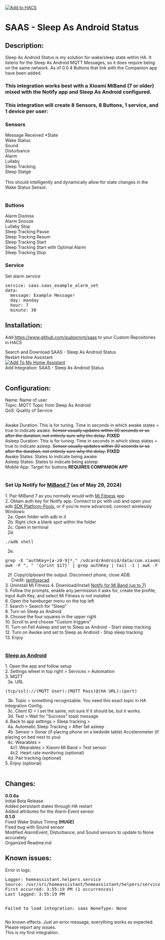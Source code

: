 [![Add to HACS](https://img.shields.io/badge/HACS-Custom-orange.svg?style=for-the-badge&logo=home%20assistant&labelColor=202020&color=41BDF5)](https://hacs.xyz/docs/faq/custom_repositories)
<h1>SAAS - Sleep As Android Status</h1>
<h2>Description:</h2>
Sleep As Android Status is my solution for wake/sleep state within HA. It listens for the Sleep As Android MQTT Messages, so it does require being on the same network. As of 0.0.4 Buttons that link with the Companion app have been added.</br>
<h3>This integration works best with a Xioami MiBand (7 or older) mixed with the Notify app and Sleep As Android configured.</h3>
<h3>This integration will create 8 Sensors, 8 Buttons, 1 service, and 1 device per user:</h3>
<h3>Sensors</h3>
Message Received *State</br>
Wake Status</br>
Sound</br>
Disturbance</br>
Alarm</br>
Lullaby</br>
Sleep Tracking</br>
Sleep Statge</br></br>
This should intelligently and dynamically allow for state changes in the Wake Status Sensor.</br></br>
<h3>Buttons</h3>
Alarm Dismiss</br>
Alarm Snooze</br>
Lullaby Stop</br>
Sleep Tracking Pause</br>
Sleep Tracking Resum</br>
Sleep Tracking Start</br>
Sleep Tracking Start with Optimal Alarm</br>
Sleep Tracking Stop</br>

<h3>Service</h3>
Set alarm service</br>
<pre>
service: saas.saas_example_alarm_set
data:
  message: Example Message!
  day: monday
  hour: 7
  minute: 30
</pre>

<h2>Installation:</h2>

Add https://www.github.com/sudoxnym/saas to your Custom Repositories in HACS</br>
  
Search and Download SAAS - Sleep As Android Status</br>
Restart Home Assistant</br>
[![Add To My Home Assistant](https://my.home-assistant.io/badges/config_flow_start.svg)](https://my.home-assistant.io/redirect/config_flow_start/?domain=saas)<br>
Add Integration: SAAS - Sleep As Android Status</br></br>

<h2>Configuration:</h2>

Name: Name of user</br>
Topic: MQTT Topic from Sleep As Android</br>
QoS: Quality of Service</br></br>

Awake Duration: This is for tuning. Time in seconds in which awake states = true to indicate awake. <s>Sensor usually updates within 30 seconds or so after the duration, not entirely sure why the delay.</s> <b>FIXED</b></br>
Asleep Duration: This is for tuning. Time in seconds in which sleep states = true to indicate asleep. <s>Sensor usually updates within 30 seconds or so after the duration, not entirely sure why the delay.</s> <b>FIXED</b></br>
Awake States: States to indicate being awake</br>
Asleep States: States to indicate being asleep</br>
Mobile App: Target for buttons <b>REQUIRES COMPANION APP</b></br></br>

<h3>Set Up Notify for <a href="https://www.amazon.com/Xiaomi-Activity-Tracker-High-Res-Bluetooth/dp/B0B2DK5YCP">MiBand 7</a> (as of May 29, 2024)</h3>
1. Pair MiBand 7 as you normally would with <a href="https://play.google.com/store/apps/details?id=com.xiaomi.wearable&hl=en_US">Mi Fitness</a> app </br>
2. Obtain auth key for Notify app. Connect to pc with usb and open your adb <a href="https://developer.android.com/tools/releases/platform-tools">SDK Platform-Pools</a>, or if you're more advanced, connect wirelessly</br>
Windows:</br>
&nbsp;&nbsp;2a. Open folder with adb in it</br>
&nbsp;&nbsp;2b. Right click a blank spot within the folder</br>
&nbsp;&nbsp;2c. Open in terminal</br>
&nbsp;&nbsp;2d. <pre>./adb shell</pre>
&nbsp;&nbsp;2e. <pre>grep -E "authKey=[a-z0-9]*," /sdcard/Android/data/com.xiaomi.wearable/files/log/XiaomiFit.device.log |
awk -F ", " '{print $17}' | grep authKey | tail -1 | awk -F "=" '{print $2}'</pre>
&nbsp;&nbsp;2f. Copy/clipboard the output. Disconnect phone, close ADB.</br>
&nbsp;&nbsp;&nbsp;&nbsp; Credit: <a href="https://www.reddit.com/r/miband/comments/15j0rfq/comment/kxlyzc6/?utm_source=share&utm_medium=web3x&utm_name=web3xcss&utm_term=1&utm_content=share_button">iamfosscad</a></br>
3. Uninstall Mi Fitness
4. Download/Install <a href="https://play.google.com/store/apps/details?id=com.mc.miband1&hl=en_US">Notify for Mi Band (up to 7)</a></br>
5. Follow the prompts, enable any permission it asks for, create the profile, input Auth Key, and select Mi Fitness is not installed</br>
6. Open the hamburger menu on the top left</br>
7. Search > Search for "Sleep"</br>
8. Turn on Sleep as Android</br>
9. Choose the four squares in the upper right</br>
10. Scroll to and choose "Custom triggers"</br>
11. Turn on Fell Asleep and set to Sleep as Android - Start sleep tracking</br>
12. Turn on Awoke and set to Sleep as Android - Stop sleep tracking</br>
13. Enjoy</br></br>

<h3><a href="https://play.google.com/store/apps/details?id=com.urbandroid.sleep&hl=en_US">Sleep as Android</a></h3>
1. Open the app and follow setup</br>
2. Settings wheel in top right > Services > Automation</br>
3. MQTT</br>
&nbsp;&nbsp;3a. URL
<pre>(tcp/ssl)://(MQTT User):(MQTT Pass)@(HA URL):(port)</pre>
&nbsp;&nbsp;3b. Topic > something recognizable. You need this exact topic in HA Integration Config.</br>
&nbsp;&nbsp;3c. Client ID > I set the same, not sure if it should be, but it works.</br>
&nbsp;&nbsp;3d. Test > Wait for "Success" toast message</br>
4. Back to app settings > Sleep tracking > </br>
&nbsp;&nbsp;4a. Automatic Sleep Tracking > After fall asleep</br>
&nbsp;&nbsp;4b. Sensor > Sonar (if placing phone on a bedside table) Accelerometer (if placing on bed next to you)</br>
&nbsp;&nbsp;4c. Wearables ></br>
&nbsp;&nbsp;&nbsp;&nbsp;4c1. Wearables > Xiaomi Mi Band > Test sensor</br>
&nbsp;&nbsp;&nbsp;&nbsp;4c2. Heart rate monitoring (optional)</br>
&nbsp;&nbsp;4d. Pair tracking (optional)</br>
5. Enjoy (optional)</br></br>

<h2>Changes:</h2>
<b>0.0.6a</b></br>
Initial Beta Release</br>
Added persistant states through HA restart</br>
Added attributes for the Alarm Event sensor</br>
<b>0.1.0</b></br>
Fixed Wake Status Timing <b>(HUGE)</b></br>
Fixed bug with Sound sensor</br>
Modified AlarmEvent, Disturbance, and Sound sensors to update to None accurately</br>
Organized Readme.md</br>

<h2>Known issues:</h2>
Error in logs: 
<pre>
Logger: homeassistant.helpers.service
Source: /usr/src/homeassistant/homeassistant/helpers/service.py:708
First occurred: 3:55:19 PM (1 occurrences)
Last logged: 3:55:19 PM

Failed to load integration: saas
NoneType: None</pre>
No known effects. Just an error message, everything works as expected.
Please report any issues.</br>
This is my first integration.
